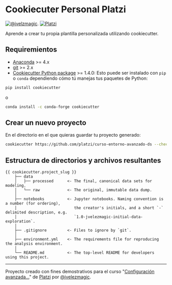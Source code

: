 # Cookiecuter Personal Platzi

<!-- badges: start -->
[![@jvelzmagic](https://img.shields.io/badge/@jvelezmagic-Sitio_personal-blue?&logoColor=white)](https://jvelezmagic.com/).
[![Platzi](https://img.shields.io/badge/Curso_Platzi-Configuración_Avanzada_...-green&logoColor=white)](https://platzi.com/datos/)
<!-- badges: end -->

Aprende a crear tu propia plantilla personalizada utilizando cookiecutter.

## Requiremientos

- [Anaconda](https://www.anaconda.com/download/) >= 4.x
- [git](https://git-scm.com/) >= 2.x
- [Cookiecutter Python package](http://cookiecutter.readthedocs.org/en/latest/installation.html) >= 1.4.0:
    Esto puede ser instalado con `pip` o `conda` dependiendo cómo tú manejas tus paquetes de Python:

``` bash
pip install cookiecutter
```

o

``` bash
conda install -c conda-forge cookiecutter
```

## Crear un nuevo proyecto

En el directorio en el que quieras guardar tu proyecto generado:

```bash
cookiecutter https://github.com/platzi/curso-entorno-avanzado-ds --checkout cookiecutter-personal-platzi
```


## Estructura de directorios y archivos resultantes

    {{ cookiecutter.project_slug }}
        ├── data
        │   ├── processed      <- The final, canonical data sets for modeling.
        │   └── raw            <- The original, immutable data dump.
        │
        ├── notebooks          <- Jupyter notebooks. Naming convention is a number (for ordering),
        │                         the creator's initials, and a short `-` delimited description, e.g.
        │                         `1.0-jvelezmagic-initial-data-exploration`.
        │
        ├── .gitignore         <- Files to ignore by `git`.
        │
        ├── environment.yml    <- The requirements file for reproducing the analysis environment.
        │
        └── README.md          <- The top-level README for developers using this project.

---
Proyecto creado con fines demostrativos para el curso "[Configuración avanzada...]()" de [Platzi](https://platzi.com/) por [@jvelezmagic](https://twitter.com/jvelezmagic).